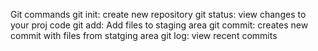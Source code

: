Git commands
git init: create new repository
git status: view changes to your proj code
git add: Add files to staging area
git commit: creates new commit with files from statging area 
git log: view recent commits